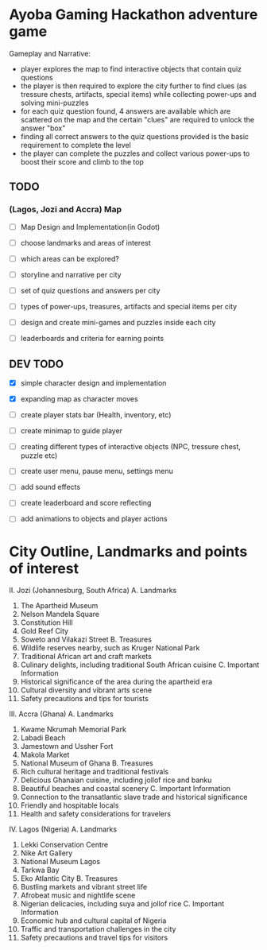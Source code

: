 # Ayoba Gaming Hackathon adventure game


Gameplay and Narrative:
- player explores the map to find interactive objects that contain quiz questions
- the player is then required to explore the city further to find clues (as tressure chests, artifacts, special items) while collecting power-ups and solving mini-puzzles
- for each quiz question found, 4 answers are available which are scattered on the map and the certain "clues" are required to unlock the answer "box"
- finding all correct answers to the quiz questions provided is the basic requirement to complete the level
- the player can complete the puzzles and collect various power-ups to boost their score and climb to the top

## TODO

### (Lagos, Jozi and Accra) Map
- [ ] Map Design and Implementation(in Godot)
- [ ] choose landmarks and areas of interest
- [ ] which areas can be explored?
- [ ] storyline and narrative per city
- [ ] set of quiz questions and answers per city
- [ ] types of power-ups, treasures, artifacts and special items per city
- [ ] design and create mini-games and puzzles inside each city
- [ ] leaderboards and criteria for earning points 


## DEV TODO
- [x] simple character design and implementation
- [x] expanding map as character moves
- [ ] create player stats bar (Health, inventory, etc)
- [ ] create minimap to guide player
- [ ] creating different types of interactive objects (NPC, tressure chest, puzzle etc)
- [ ] create user menu, pause menu, settings menu
- [ ] add sound effects
- [ ] create leaderboard and score reflecting
- [ ] add animations to objects and player actions



# City Outline, Landmarks and points of interest
II. Jozi (Johannesburg, South Africa)
A. Landmarks
1. The Apartheid Museum
2. Nelson Mandela Square
3. Constitution Hill
4. Gold Reef City
5. Soweto and Vilakazi Street
B. Treasures
1. Wildlife reserves nearby, such as Kruger National Park
2. Traditional African art and craft markets
3. Culinary delights, including traditional South African cuisine
C. Important Information
1. Historical significance of the area during the apartheid era
2. Cultural diversity and vibrant arts scene
3. Safety precautions and tips for tourists

III. Accra (Ghana)
A. Landmarks
1. Kwame Nkrumah Memorial Park
2. Labadi Beach
3. Jamestown and Ussher Fort
4. Makola Market
5. National Museum of Ghana
B. Treasures
1. Rich cultural heritage and traditional festivals
2. Delicious Ghanaian cuisine, including jollof rice and banku
3. Beautiful beaches and coastal scenery
C. Important Information
1. Connection to the transatlantic slave trade and historical significance
2. Friendly and hospitable locals
3. Health and safety considerations for travelers

IV. Lagos (Nigeria)
A. Landmarks
1. Lekki Conservation Centre
2. Nike Art Gallery
3. National Museum Lagos
4. Tarkwa Bay
5. Eko Atlantic City
B. Treasures
1. Bustling markets and vibrant street life
2. Afrobeat music and nightlife scene
3. Nigerian delicacies, including suya and jollof rice
C. Important Information
1. Economic hub and cultural capital of Nigeria
2. Traffic and transportation challenges in the city
3. Safety precautions and travel tips for visitors
